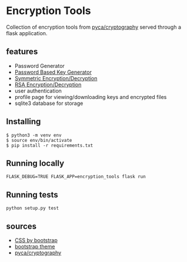 # Encryption Tools #

Collection of encryption tools from [pyca/cryptography](https://cryptography.io/en/latest/) served through a flask application. 

## features ##

- Password Generator
- [Password Based Key Generator](https://cryptography.io/en/latest/hazmat/primitives/key-derivation-functions/#variable-cost-algorithms)
- [Symmetric Encryption/Decryption](https://cryptography.io/en/latest/fernet/)
- [RSA Encryption/Decryption](https://cryptography.io/en/latest/hazmat/primitives/asymmetric/rsa/)
- user authentication
- profile page for viewing/downloading keys and encrypted files
- sqlite3 database for storage


## Installing ##

    $ python3 -m venv env
    $ source env/bin/activate
    $ pip install -r requirements.txt

## Running locally ##

    FLASK_DEBUG=TRUE FLASK_APP=encryption_tools flask run

## Running tests ##

    python setup.py test


## sources ##

- [CSS by bootstrap](https://getbootstrap.com/docs/5.0/getting-started/introduction/)
- [bootstrap theme](https://github.com/ThemesGuide/bootstrap-themes/tree/master/fresca)
- [pyca/cryptography](https://cryptography.io/en/latest/)